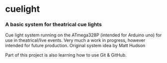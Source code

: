 # cuelight
### A basic system for theatrical cue lights
Cue light system running on the ATmega328P (intended for Arduino uno) for use in theatrical/live events. Very much a work in progress, however intended for future production.
Original system idea by Matt Hudson

Part of this project is also learning how to use Git & GitHub. 
